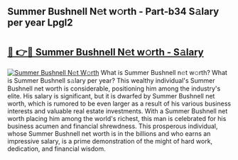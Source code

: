 ## Summer Bushnell N𝚎t w𝚘rth - Part-b34 S𝚊lary per year Lpgl2

# <h2><a href="http://gc1s4ef.nevu.top/?p=Summer+Bushnell">🔗 👉🔴 Summer Bushnell N𝚎t w𝚘rth - S𝚊lary</a></h2>

[![Summer Bushnell N𝚎t W𝚘rth](https://i.imgur.com/Oavwk0R.jpeg)](http://gc1s4ef.nevu.top/?p=Summer+Bushnell)
What is Summer Bushnell n𝚎t w𝚘rth? What is Summer Bushnell s𝚊lary per year?
This wealthy individual's Summer Bushnell net worth is considerable, positioning him among the industry's elite. His salary is significant, but it is dwarfed by Summer Bushnell net worth, which is rumored to be even larger as a result of his various business interests and valuable real estate investments. With a Summer Bushnell net worth placing him among the world's richest, this man is celebrated for his business acumen and financial shrewdness. This prosperous individual, whose Summer Bushnell net worth is in the billions and who earns an impressive salary, is a prime demonstration of the might of hard work, dedication, and financial wisdom.
